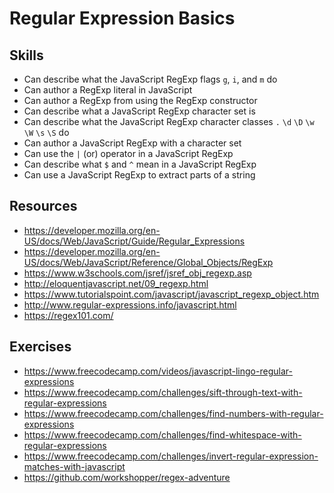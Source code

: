# Regular Expression Basics


## Skills

- Can describe what the JavaScript RegExp flags `g`, `i`, and `m` do
- Can author a RegExp literal in JavaScript
- Can author a RegExp from using the RegExp constructor
- Can describe what a JavaScript RegExp character set is
- Can describe what the JavaScript RegExp character classes `.` `\d` `\D` `\w` `\W` `\s` `\S` do
- Can author a JavaScript RegExp with a character set
- Can use the `|` (or) operator in a JavaScript RegExp
- Can describe what `$` and `^` mean in a JavaScript RegExp
- Can use a JavaScript RegExp to extract parts of a string

## Resources

- https://developer.mozilla.org/en-US/docs/Web/JavaScript/Guide/Regular_Expressions
- https://developer.mozilla.org/en-US/docs/Web/JavaScript/Reference/Global_Objects/RegExp
- https://www.w3schools.com/jsref/jsref_obj_regexp.asp
- http://eloquentjavascript.net/09_regexp.html
- https://www.tutorialspoint.com/javascript/javascript_regexp_object.htm
- http://www.regular-expressions.info/javascript.html
- https://regex101.com/

## Exercises

- https://www.freecodecamp.com/videos/javascript-lingo-regular-expressions
- https://www.freecodecamp.com/challenges/sift-through-text-with-regular-expressions
- https://www.freecodecamp.com/challenges/find-numbers-with-regular-expressions
- https://www.freecodecamp.com/challenges/find-whitespace-with-regular-expressions
- https://www.freecodecamp.com/challenges/invert-regular-expression-matches-with-javascript
- https://github.com/workshopper/regex-adventure

